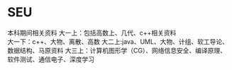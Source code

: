 # SEU
本科期间相关资料
大一上：包括高数上、几代、c++相关资料              
大一下：c++、大物、离散、高数
大二上:java、UML、大物、计组、软工导论、数据结构、马原资料
大三上：计算机图形学（CG）、网络信息安全、编译原理、软件测试、通信电子、深度学习
